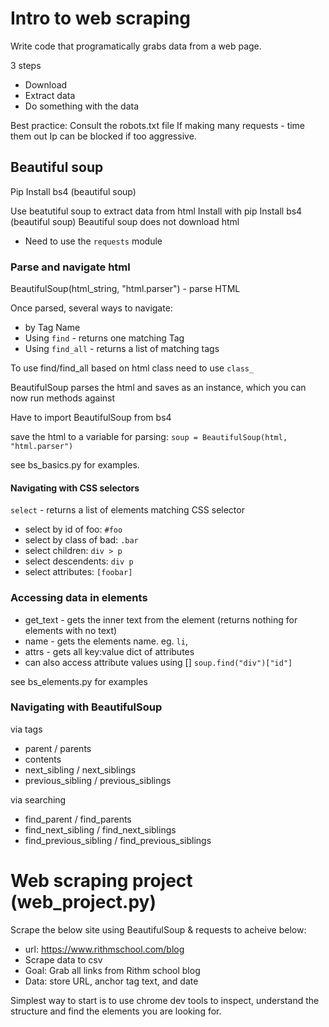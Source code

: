 # Intro to web scraping

Write code that programatically grabs data from a web page.

3 steps
- Download
- Extract data
- Do something with the data

Best practice: Consult the robots.txt file
If making many requests - time them out
Ip can be blocked if too aggressive.

## Beautiful soup

Pip Install bs4 (beautiful soup)

Use beatutiful soup to extract data from html
Install with pip Install bs4 (beautiful soup)
Beautiful soup does not download html
  - Need to use the `requests` module

### Parse and navigate html

BeautifulSoup(html_string, "html.parser") - parse HTML

Once parsed, several ways to navigate:
- by Tag Name
- Using `find` - returns one matching Tag
- Using `find_all` - returns a list of matching tags

To use find/find_all based on html class need to use `class_`

BeautifulSoup parses the html and saves as an instance, which you can now run methods against

Have to import BeautifulSoup from bs4

save the html to a variable for parsing:
`soup = BeautifulSoup(html, "html.parser")`

see bs_basics.py for examples.

#### Navigating with CSS selectors

`select` - returns a list of elements matching CSS selector
- select by id of foo: `#foo`
- select by class of bad: `.bar`
- select children: `div > p`
- select descendents: `div p`
- select attributes: `[foobar]`


### Accessing data in elements

- get_text - gets the inner text from the element (returns nothing for elements with no text)
- name - gets the elements name. eg. `li`,
- attrs - gets all key:value dict of attributes
- can also access attribute values using []
  `soup.find("div")["id"]`

see bs_elements.py for examples

### Navigating with BeautifulSoup

via tags
  - parent / parents
  - contents
  - next_sibling / next_siblings
  - previous_sibling / previous_siblings

via searching
  - find_parent / find_parents
  - find_next_sibling / find_next_siblings
  - find_previous_sibling / find_previous_siblings

# Web scraping project (web_project.py)
Scrape the below site using BeautifulSoup & requests to acheive below:
- url: https://www.rithmschool.com/blog
- Scrape data to csv
- Goal: Grab all links from Rithm school blog
- Data: store URL, anchor tag text, and date

Simplest way to start is to use chrome dev tools to inspect, understand the structure and find the elements you are looking for.
